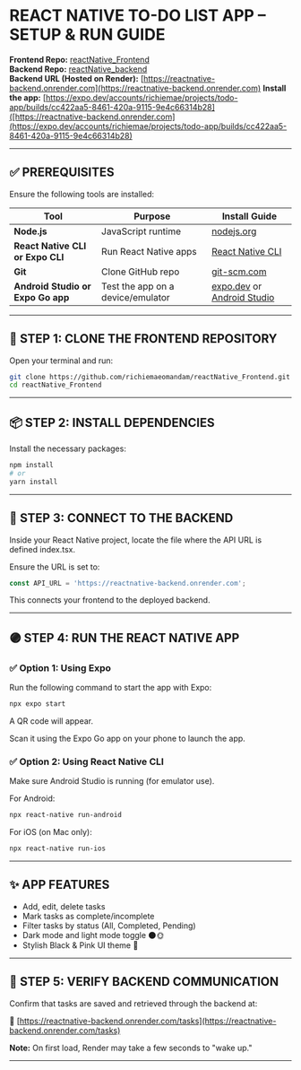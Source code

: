 # REACT NATIVE TO-DO LIST APP – SETUP & RUN GUIDE

 
**Frontend Repo:** [reactNative_Frontend](https://github.com/richiemaeomandam/reactNative_Frontend)  
**Backend Repo:** [reactNative_backend](https://github.com/richiemaeomandam/reactNative_backend)  
**Backend URL (Hosted on Render):** [https://reactnative-backend.onrender.com](https://reactnative-backend.onrender.com)
**Install the app:** [https://expo.dev/accounts/richiemae/projects/todo-app/builds/cc422aa5-8461-420a-9115-9e4c66314b28]([https://reactnative-backend.onrender.com](https://expo.dev/accounts/richiemae/projects/todo-app/builds/cc422aa5-8461-420a-9115-9e4c66314b28)

---

## ✅ PREREQUISITES
Ensure the following tools are installed:

| **Tool** | **Purpose** | **Install Guide** |
| -------- | ----------- | ----------------- |
| **Node.js** | JavaScript runtime | [nodejs.org](https://nodejs.org) |
| **React Native CLI or Expo CLI** | Run React Native apps | [React Native CLI](https://reactnative.dev/docs/environment-setup) |
| **Git** | Clone GitHub repo | [git-scm.com](https://git-scm.com) |
| **Android Studio or Expo Go app** | Test the app on a device/emulator | [expo.dev](https://expo.dev) or [Android Studio](https://developer.android.com/studio) |

---

## 🧩 STEP 1: CLONE THE FRONTEND REPOSITORY
Open your terminal and run:

```bash
git clone https://github.com/richiemaeomandam/reactNative_Frontend.git
cd reactNative_Frontend
```

---

## 📦 STEP 2: INSTALL DEPENDENCIES
Install the necessary packages:

```bash
npm install
# or
yarn install
```

---

## 🔗 STEP 3: CONNECT TO THE BACKEND
Inside your React Native project, locate the file where the API URL is defined index.tsx.

Ensure the URL is set to:

```ts
const API_URL = 'https://reactnative-backend.onrender.com';
```

This connects your frontend to the deployed backend.

---

## 🟣 STEP 4: RUN THE REACT NATIVE APP

### ✅ Option 1: Using Expo
Run the following command to start the app with Expo:

```bash
npx expo start
```

A QR code will appear.

Scan it using the Expo Go app on your phone to launch the app.

### ✅ Option 2: Using React Native CLI
Make sure Android Studio is running (for emulator use).

For Android:

```bash
npx react-native run-android
```

For iOS (on Mac only):

```bash
npx react-native run-ios
```

---

## ✨ APP FEATURES
- Add, edit, delete tasks
- Mark tasks as complete/incomplete
- Filter tasks by status (All, Completed, Pending)
- Dark mode and light mode toggle 🌑🌞
- Stylish Black & Pink UI theme 🎀

---

## 🧪 STEP 5: VERIFY BACKEND COMMUNICATION
Confirm that tasks are saved and retrieved through the backend at:

🔗 [https://reactnative-backend.onrender.com/tasks](https://reactnative-backend.onrender.com/tasks)

**Note:** On first load, Render may take a few seconds to "wake up."

---

